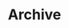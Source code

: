 ---
layout: archive
title: Archive
permalink: /archive
excerpt: Archive of this blog
include_on_search: true
show_breadcrumb: true
---